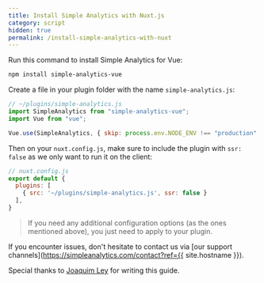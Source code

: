 ```yaml
---
title: Install Simple Analytics with Nuxt.js
category: script
hidden: true
permalink: /install-simple-analytics-with-nuxt
---
```


Run this command to install Simple Analytics for Vue:

```bash
npm install simple-analytics-vue
```

Create a file in your plugin folder with the name `simple-analytics.js`:

```js
// ~/plugins/simple-analytics.js
import SimpleAnalytics from "simple-analytics-vue";
import Vue from "vue";

Vue.use(SimpleAnalytics, { skip: process.env.NODE_ENV !== "production" });
```

Then on your `nuxt.config.js`, make sure to include the plugin with `ssr: false` as we only want to run it on the client:

```js
// nuxt.config.js
export default {
  plugins: [
    { src: '~/plugins/simple-analytics.js', ssr: false }
  ],
}
```

> If you need any additional configuration options (as the ones mentioned above), you just need to apply to your plugin.

If you encounter issues, don't hesitate to contact us via [our support channels](https://simpleanalytics.com/contact?ref={{ site.hostname }}).

Special thanks to [Joaquim Ley](https://github.com/simpleanalytics/vue-plugin/pull/8) for writing this guide.
